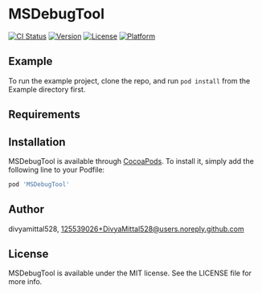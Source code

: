 # MSDebugTool

[![CI Status](https://img.shields.io/travis/divyamittal528/MSDebugTool.svg?style=flat)](https://travis-ci.org/divyamittal528/MSDebugTool)
[![Version](https://img.shields.io/cocoapods/v/MSDebugTool.svg?style=flat)](https://cocoapods.org/pods/MSDebugTool)
[![License](https://img.shields.io/cocoapods/l/MSDebugTool.svg?style=flat)](https://cocoapods.org/pods/MSDebugTool)
[![Platform](https://img.shields.io/cocoapods/p/MSDebugTool.svg?style=flat)](https://cocoapods.org/pods/MSDebugTool)

## Example

To run the example project, clone the repo, and run `pod install` from the Example directory first.

## Requirements

## Installation

MSDebugTool is available through [CocoaPods](https://cocoapods.org). To install
it, simply add the following line to your Podfile:

```ruby
pod 'MSDebugTool'
```

## Author

divyamittal528, 125539026+DivyaMittal528@users.noreply.github.com

## License

MSDebugTool is available under the MIT license. See the LICENSE file for more info.
